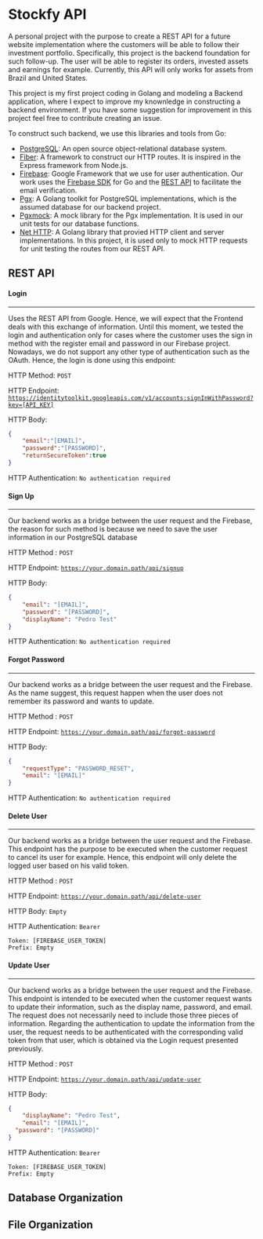 # Stockfy API

A personal project with the purpose to create a REST API for a future website implementation where the customers will be able to follow their investment portfolio.
Specifically, this project is the backend foundation for such follow-up. The user will be able to register its orders, invested assets and earnings for example. 
Currently, this API will only works for assets from Brazil and United States.

This project is my first project coding in Golang and modeling a Backend application, where I expect to improve my knownledge in constructing a backend environment.
If you have some suggestion for improvement in this project feel free to contribute creating an issue. 

To construct such backend, we use this libraries and tools from Go:
- [PostgreSQL](https://www.postgresql.org/docs/): An open source object-relational database system.
- [Fiber](https://github.com/gofiber/fiber): A framework to construct our HTTP routes. It is inspired in the Express framework from Node.js.
- [Firebase](https://firebase.google.com/): Google Framework that we use for user authentication. Our work uses the [Firebase SDK](https://firebase.google.com/docs/auth)
for Go and the [REST API](https://firebase.google.com/docs/reference/rest/auth#section-api-usage) to facilitate the email verification. 
- [Pgx](https://github.com/jackc/pgx): A Golang toolkit for PostgreSQL implementations, which is the assumed database for our backend project.
- [Pgxmock](https://github.com/pashagolub/pgxmock): A mock library for the Pgx implementation. It is used in our unit tests for our database functions.
- [Net HTTP](https://pkg.go.dev/net/http): A Golang library that provied HTTP client and server implementations. In this project, it is used only to mock HTTP
requests for unit testing the routes from our REST API.

## REST API

#### Login
---
Uses the REST API from Google. Hence, we will expect that the Frontend deals with this exchange of information. Until this moment, we tested the login and 
authentication only for cases where the customer uses the sign in method with the register email and password in our Firebase project. Nowadays, we do not support
any other type of authentication such as the OAuth. Hence, the login is done using this endpoint:

HTTP Method: <code>POST</code>

HTTP Endpoint: <code>https://identitytoolkit.googleapis.com/v1/accounts:signInWithPassword?key=[API_KEY]</code>

HTTP Body:
```json
{
	"email":"[EMAIL]",
	"password":"[PASSWORD]",
	"returnSecureToken":true
}
```

HTTP Authentication: <code>No authentication required</code>

#### Sign Up
---
Our backend works as a bridge between the user request and the Firebase, the reason for such method is because we need to save the user information in our PostgreSQL
database

HTTP Method : <code>POST</code>

HTTP Endpoint: <code>https://your.domain.path/api/signup</code>

HTTP Body:
```json
{
	"email": "[EMAIL]",
	"password": "[PASSWORD]",
	"displayName": "Pedro Test"
}
```

HTTP Authentication: <code>No authentication required</code>

#### Forgot Password
---
Our backend works as a bridge between the user request and the Firebase. As the name suggest, this request happen when the user does not remember its password and 
wants to update.

HTTP Method : <code>POST</code>

HTTP Endpoint: <code>https://your.domain.path/api/forgot-password</code>

HTTP Body:
```json
{
	"requestType": "PASSWORD_RESET",
	"email": "[EMAIL]"
}
```

HTTP Authentication: <code>No authentication required</code>

#### Delete User
---
Our backend works as a bridge between the user request and the Firebase. This endpoint has the purpose to be executed when the customer request to cancel its user
for example. Hence, this endpoint will only delete the logged user based on his valid token.

HTTP Method : <code>POST</code>

HTTP Endpoint: <code>https://your.domain.path/api/delete-user</code>

HTTP Body: <code>Empty</code>

HTTP Authentication: <code>Bearer</code>
```
Token: [FIREBASE_USER_TOKEN]
Prefix: Empty
```

#### Update User
---
Our backend works as a bridge between the user request and the Firebase. This endpoint is intended to be executed when the customer request wants to update their
information, such as the display name, password, and email. The request does not necessarily need to include those three pieces of information. Regarding the 
authentication to update the information from the user, the request needs to be authenticated with the corresponding valid token from that user, which is obtained
via the Login request presented previously.

HTTP Method : <code>POST</code>

HTTP Endpoint: <code>https://your.domain.path/api/update-user</code>

HTTP Body:
```json
{
	"displayName": "Pedro Test",
	"email": "[EMAIL]",
  "password": "[PASSWORD]"
}
```

HTTP Authentication: <code>Bearer</code>
```
Token: [FIREBASE_USER_TOKEN]
Prefix: Empty
```

## Database Organization


## File Organization

